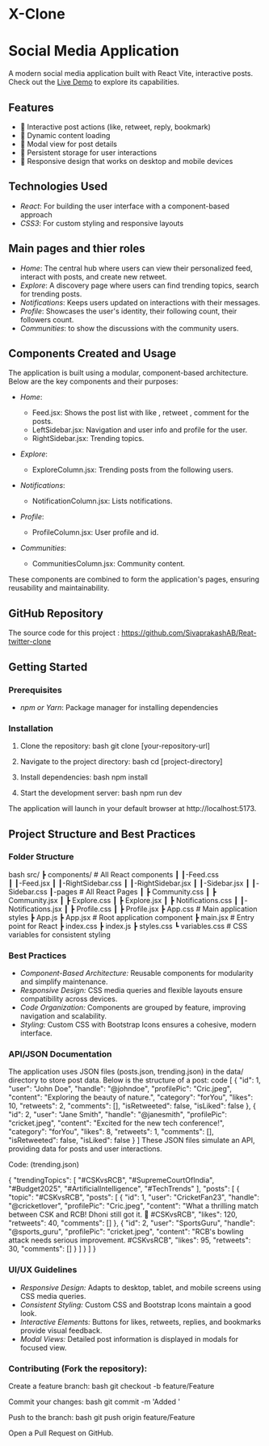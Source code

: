 # X-Clone

# Social Media Application

A modern social media application built with React Vite,  interactive posts. Check out the [Live Demo](https://react-clone-siva.netlify.app/) to explore its capabilities.

## Features

- 💬 Interactive post actions (like, retweet, reply, bookmark)
- 🔄 Dynamic content loading
- 📱 Modal view for post details
- 💾 Persistent storage for user interactions
- 📱 Responsive design that works on desktop and mobile devices

## Technologies Used

- *React*: For building the user interface with a component-based approach
- *CSS3*: For custom styling and responsive layouts

## Main pages and thier roles

- *Home*: The central hub where users can view their personalized feed, interact with posts, and create new retweet.
- *Explore*: A discovery page where users can find trending topics, search for trending posts.
- *Notifications*: Keeps users updated on interactions with their messages.
- *Profile*: Showcases the user's identity, their following count, their followers count.
- *Communities*: to show the discussions with the community users.

## Components Created and Usage

The application is built using a modular, component-based architecture. Below are the key components and their purposes:

- *Home*: 
  - Feed.jsx: Shows the post list with like , retweet , comment for the posts.
  - LeftSidebar.jsx: Navigation and user info and profile for the user.
  - RightSidebar.jsx: Trending topics.

- *Explore*: 
  - ExploreColumn.jsx: Trending posts from the following users.

- *Notifications*: 
  - NotificationColumn.jsx: Lists notifications.

- *Profile*: 
  - ProfileColumn.jsx: User profile and id.

- *Communities*: 
  - CommunitiesColumn.jsx: Community content.

These components are combined to form the application's pages, ensuring reusability and maintainability.

## GitHub Repository

The source code for this project : https://github.com/SivaprakashAB/Reat-twitter-clone

## Getting Started

### Prerequisites

- *npm or Yarn*: Package manager for installing dependencies

### Installation

1. Clone the repository:
   bash
   git clone [your-repository-url]
   
2. Navigate to the project directory:
    bash
    cd [project-directory]
    
3. Install dependencies:
    bash
    npm install
    
4. Start the development server:
    bash
    npm run dev
    
The application will launch in your default browser at http://localhost:5173.

## Project Structure and Best Practices
### Folder Structure
bash
src/
┣ components/            # All React components
┃ ┃-Feed.css     
┃ ┃-Feed.jsx
┃ ┃-RightSidebar.css
┃ ┃-RightSidebar.jsx
┃ ┃-Sidebar.jsx
┃ ┃-Sidebar.css
┃-pages               # All React Pages
┃ ┣ Community.css
┃ ┣ Community.jsx
┃ ┣ Explore.css
┃ ┣ Explore.jsx
┃ ┣ Notifications.css
┃ ┃- Notifications.jsx
┃ ┣ Profile.css
┃ ┣ Profile.jsx
┣ App.css                # Main application styles
┣ App.js
┣ App.jsx                # Root application component
┣ main.jsx               # Entry point for React
┣ index.css
┣ index.js
┣ styles.css
┗ variables.css          # CSS variables for consistent styling


### Best Practices

- *Component-Based Architecture:*  Reusable components for modularity and simplify maintenance.
- *Responsive Design:* CSS media queries and flexible layouts ensure compatibility across devices.
- *Code Organization:* Components are grouped by feature, improving navigation and scalability.
- *Styling:* Custom CSS with Bootstrap Icons ensures a cohesive, modern interface.

### API/JSON Documentation

The application uses JSON files (posts.json, trending.json) in the data/ directory to store post data. Below is the structure of a post:
code
[
    {
      "id": 1,
      "user": "John Doe",
      "handle": "@johndoe",
      "profilePic": "Cric.jpeg",
      "content": "Exploring the beauty of nature.",
      "category": "forYou",
      "likes": 10,
      "retweets": 2,
      "comments": [],
      "isRetweeted": false,
      "isLiked": false
    },
    {
      "id": 2,
      "user": "Jane Smith",
      "handle": "@janesmith",
      "profilePic": "cricket.jpeg",
      "content": "Excited for the new tech conference!",
      "category": "forYou",
      "likes": 8,
      "retweets": 1,
      "comments": [],
      "isRetweeted": false,
      "isLiked": false
    }
  ]
  These JSON files simulate an API, providing data for posts and user interactions.

Code: (trending.json)

{
    "trendingTopics": [
      "#CSKvsRCB",
      "#SupremeCourtOfIndia",
      "#Budget2025",
      "#ArtificialIntelligence",
      "#TechTrends"
    ],
    "posts": [
      {
        "topic": "#CSKvsRCB",
        "posts": [
          {
            "id": 1,
            "user": "CricketFan23",
            "handle": "@cricketlover",
            "profilePic": "Cric.jpeg",
            "content": "What a thrilling match between CSK and RCB! Dhoni still got it. 💪 #CSKvsRCB",
            "likes": 120,
            "retweets": 40,
            "comments": []
          },
          {
            "id": 2,
            "user": "SportsGuru",
            "handle": "@sports_guru",
            "profilePic": "cricket.jpeg",
            "content": "RCB's bowling attack needs serious improvement. #CSKvsRCB",
            "likes": 95,
            "retweets": 30,
            "comments": []
          }
        ]
      }
    ]
  }
  

### UI/UX Guidelines

- *Responsive Design:* Adapts to desktop, tablet, and mobile screens using CSS media queries.
- *Consistent Styling:* Custom CSS and Bootstrap Icons maintain a good look.
- *Interactive Elements:* Buttons for likes, retweets, replies, and bookmarks provide visual feedback.
- *Modal Views:* Detailed post information is displayed in modals for focused view.



### Contributing (Fork the repository): 

Create a feature branch:
bash
git checkout -b feature/Feature

Commit your changes:
bash
git commit -m 'Added <Feature>'

Push to the branch:
bash
git push origin feature/Feature

Open a Pull Request on GitHub.
